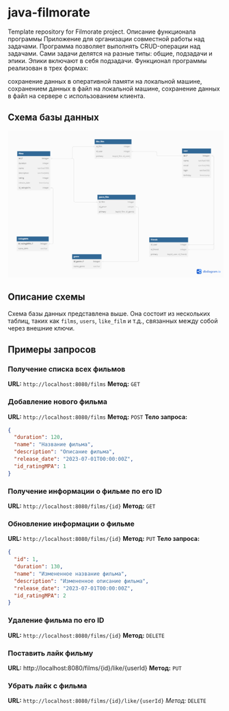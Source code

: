# java-filmorate

Template repository for Filmorate project.
Описание функционала программы
Приложение для организации совместной работы над задачами. Программа позволяет выполнять CRUD-операции над задачами. Сами задачи делятся на разные типы: общие, подзадачи и эпики. Эпики включают в себя подзадачи. Функционал программы реализован в трех формах:

сохранение данных в оперативной памяти на локальной машине,
сохранением данных в файл на локальной машине,
сохранение данных в файл на сервере с использованием клиента.

## Схема базы данных

![Схема базы данных](./images/database_schema.png)

## Описание схемы

Схема базы данных представлена выше. Она состоит из нескольких таблиц, таких как `films`, `users`, `like_film` и т.д.,
связанных между собой через внешние ключи.

## Примеры запросов

### Получение списка всех фильмов

**URL:** `http://localhost:8080/films`
**Метод:** `GET`

### Добавление нового фильма

**URL:** `http://localhost:8080/films`
**Метод:** `POST`
**Тело запроса:**

```json
{
  "duration": 120,
  "name": "Название фильма",
  "description": "Описание фильма",
  "release_date": "2023-07-01T00:00:00Z",
  "id_ratingMPA": 1
}
```

### Получение информации о фильме по его ID

**URL:** `http://localhost:8080/films/{id}`
**Метод:** `GET`

### Обновление информации о фильме

**URL:** `http://localhost:8080/films/{id}`
**Метод:** `PUT`
**Тело запроса:**

```json
{
  "id": 1,
  "duration": 130,
  "name": "Измененное название фильма",
  "description": "Измененное описание фильма",
  "release_date": "2023-07-01T00:00:00Z",
  "id_ratingMPA": 2
}
```

### Удаление фильма по его ID

**URL:** `http://localhost:8080/films/{id}`
**Метод:** `DELETE`

### Поставить лайк фильму

**URL:** http://localhost:8080/films/{id}/like/{userId}
**Метод:** `PUT`

### Убрать лайк с фильма

**URL:** `http://localhost:8080/films/{id}/like/{userId}`
*Метод:* `DELETE`
